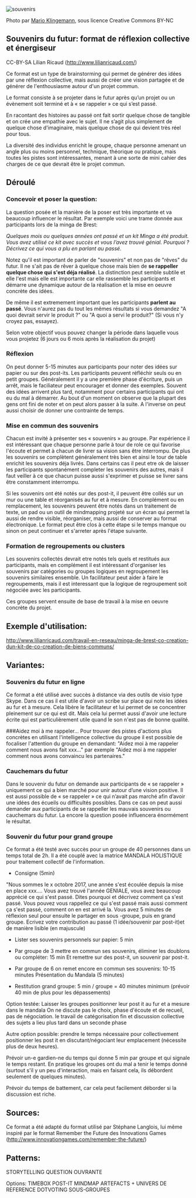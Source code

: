 <!--

---
title: Souvenirs du futur: format de réflexion collective et énergiseur
description: Ce format est un type de brainstorming qui permet de générer des idées par une réflexion collective, mais aussi de créer une vision partagée et de générer de l'enthousiasme autour d'un projet commun.
image_url: https://github.com/multibao/contributions/blob/master/media/LR-souvenirdufutu.jpg?raw=true
---

-->

![souvenirs](http://farm1.staticflickr.com/33/98427151_9c58050ab7_z.jpg)

Photo par [Mario Klingemann](https://www.flickr.com/photos/quasimondo/98427151), sous licence Creative Commons BY-NC

## Souvenirs du futur: format de réflexion collective et énergiseur 

CC-BY-SA Lilian Ricaud (http://www.lilianricaud.com/)

Ce format est un type de brainstorming qui permet de générer des idées par une réflexion collective, mais aussi de créer une vision partagée et de générer de l'enthousiasme autour d'un projet commun.

Le format consiste à se projeter dans le futur après qu’un projet ou un évènement soit terminé et à « se rappeler » ce qui s’est passé.

En racontant des histoires au passé ont fait sortir quelque chose de tangible et on crée une empathie avec le sujet. Il ne s’agit plus simplement de quelque chose d’imaginaire, mais quelque chose de qui devient très réel pour tous.

La diversité des individus enrichit le groupe, chaque personne amenant un angle plus ou moins personnel, technique, théorique ou pratique, mais toutes les pistes sont intéressantes, menant à une sorte de mini cahier des charges de ce que devrait être le projet commun.

## Déroulé

### Concevoir et poser la question:
La question posée et la manière de la poser est très importante et va beaucoup influencer le résultat. Par exemple voici une trame donnée aux participants lors de la minga de Brest:

_Quelques mois ou quelques années ont passé et un kit Minga a été produit. Vous avez utilisé ce kit avec succès et vous l’avez trouvé génial. Pourquoi ? Décrivez ce qui vous a plu en parlant au passé._

Notez qu'il est important de parler de "souvenirs" et non pas de "rêves" du futur. Il ne s'ait pas de rêver à quelque chose mais bien de **se rappeller quelque chose qui s'est déja réalisé**. La distinction peut semble subtile et elle l'est mais elle est importante car elle rassemble les participants et démarre une dynamique autour de la réalisation et la mise en oeuvre concrète des idées.

De même il est extremement important que les participants **parlent au passé**. Vous n'aurez pas du tout les mêmes résultats si vous demandez "A quoi devrait servir le produit ?" ou "A quoi a servi le produit?" (Si vous n'y croyez pas, essayez).

Selon votre objectif vous pouvez changer la période dans laquelle vous vous projetez (6 jours ou 6 mois après la réalisation du projet)

### Réflexion
On peut donner 5-15 minutes aux participants pour noter des idées sur papier ou sur des post-its. Les participants peuvent réfléchir seuls ou en petit groupes. Généralement il y a une première phase d'écriture, puis un arrêt, mais le faciliateur peut encourager et donner des exemples. Souvent des idées arrivent plus tard, notamment pour certains participants qui ont eu du mal à démarrer. Au bout d'un moment on observe que la plupart des gens ont fini de noter et on peut alors passer à la suite. A l'inverse on peut aussi choisir de donner une contrainte de temps.

### Mise en commun des souvenirs
Chacun est invité à présenter ses « souvenirs » au groupe. Par expérience il est intéressant que chaque personne parle à tour de role ce qui favorise l'écoute et permet à chacun de livrer sa vision sans être interrompu. De plus les souvenirs se complètent généralement très bien et ainsi le tour de table enrichit les souvenirs déja livrés. Dans certains cas il peut etre ok de laisser les participants spontanément completer les souvenirs des autres, mais il faut veiller à ce que chacun puisse aussi s'exprimer et puisse se livrer sans être constamment interrompu.

Si les souvenirs ont été notés sur des post-it, il peuvent être collés sur un mur ou une table et réorganisés au fur et à mesure. En complément ou en remplacement, les souvenirs peuvent être notés dans un traitement de texte, un pad ou un outil de mindmapping  projeté sur un écran qui permet la aussi de rendre visible, réorganiser, mais aussi de conserver au format électronique. Le format peut être clos à cette étape si le temps manque ou sinon on peut continuer et s'arreter après l'étape suivante.

### Formation de regroupements ou clusters
Les souvenirs collectés devrait etre notés tels quels et restitués aux participants, mais en complément il est intéressant d'organiser les souvenirs par catégories ou groupes logiques en regroupement les souvenirs similaires ensemble. Un facilitateur peut aider à faire le regroupements, mais il est interessant que la logique de regroupement soit négociée avec les participants.

Ces groupes servent ensuite de base de travail à la mise en oeuvre concrète du projet.

## Exemple d'utilisation:
http://www.lilianricaud.com/travail-en-reseau/minga-de-brest-co-creation-dun-kit-de-co-creation-de-biens-communs/


## Variantes:

### Souvenirs du futur en ligne

Ce format a été utilisé avec succès à distance via des outils de visio type Skype. Dans ce cas il est utile d'avoir un scribe sur place qui note les idées au fur et à mesure. Cela libère le facilitateur et lui permet de se concentrer pleinement sur ce qui est dit. Mais cela lui permet aussi d'avoir une lecture écrite qui est particulièrement utile quand le son n'est pas de bonne qualité.

###Aidez moi à me rappeler...
Pour trouver des pistes d'actions plus concrètes en utilisant l'intelligence collective du groupe il est possible de focaliser l'attention du groupe en demandant: "Aidez moi à me rappeler comment nous avons fait xxx..." par exemple "Aidez moi à me rappeler comment nous avons convaincu les partenaires."

### Cauchemars du futur
Dans le souvenir du futur on demande aux participants de « se rappeler » uniquement ce qui a bien marché pour unir autour d’une vision positive. Il est aussi possible de « se rappeler » ce qui n’avait pas marché afin d’avoir une idées des écueils ou difficultés possibles. Dans ce cas on peut aussi demander aux participants de se rappeller les mauvais souvenirs ou cauchemars du futur. La encore la question posée influencera énormément le résultat.

### Souvenir du futur pour grand groupe

Ce format a été testé avec succès pour un groupe de 40 personnes dans un temps total de 2h. Il a été couplé avec la matrice MANDALA HOLISTIQUE pour traitement collectif de l'information.

- Consigne (5min)

"Nous sommes le x octobre 2017, une année s'est écoulée depuis la mise en place xxx.... Vous avez trouvé l'année GENIALE, vous avez beaucoup apprécié ce qui s'est passé. Dites pourquoi et décrivez comment ça s'est passé.
Vous pouvez vous rappellez ce qui s'est passé mais aussi comment ça s'est passé, comment on en est arrivé la.
Vous avez 5 minutes de réflexion seul pour ensuite le partager en sous -groupe, puis en grand groupe.
Ecrivez votre contribution au passé (1 idée/souvenir  par post-it)et de manière lisible (en majuscule)

- Lister ses souvenirs personnels sur papier: 5 min

- Par groupe de 3 mettre en commun ses souvenirs, éliminer les doublons ou compléter: 15 min
Et remettre sur des post-it, un souvenir par post-it.

- Par groupe de 6 on remet encore en commun ses souvenirs: 10-15 minutes
Présentation du Mandala (5 minutes)

- Restitution grand groupe: 5 min / groupe = 40 minutes minimum (prévoir 40 min de plus pour les dépassements)

Option testée:
Laisser les groupes positionner leur post it au fur et a mesure dans le mandala
On ne discute pas le choix, phase d'écoute et de recueil, pas de négociation.
le travail de catégorisation fin et discussion collective des sujets a lieu plus tard dans un seconde phase

Autre option possible: prendre le temps nécessaire pour collectivement positionner les post it en discutant/négociant leur emplacement (nécessite plus de deux heures).

Prévoir un-e gardien-ne du temps qui donne 5 min par groupe et qui signale le temps restant. En pratique les groupes ont du mal a tenir le temps donné (surtout s'il y un peu d'interaction, mais en faisant cela, ils débordent seulement de quelques minutes).

Prévoir du temps de battement, car cela peut facilement déborder si la discussion est riche.

## Sources:
Ce format a été adapté du format utilisé par Stéphane Langlois, lui même inspiré par le format Remember the Future des Innovations Games (http://www.innovationgames.com/remember-the-future/)

## Patterns:
STORYTELLING
QUESTION OUVRANTE

Options:
TIMEBOX
POST-IT
MINDMAP
ARTEFACTS + UNIVERS DE REFERENCE
DOTVOTING
SOUS-GROUPES
